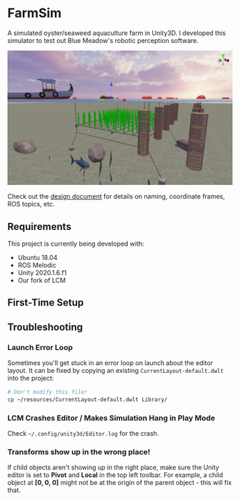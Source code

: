 # FarmSim

A simulated oyster/seaweed aquaculture farm in Unity3D. I developed this simulator to test out Blue Meadow's robotic perception software.

![Banner image](/resources/images/banner2.png?raw=true)

Check out the [design document](https://docs.google.com/document/d/1a0eiJ9ga0okX0kW2TVdClzvAI5Pwo11VVDSLBfVIKrc/edit?usp=sharing) for details on naming, coordinate frames, ROS topics, etc.

## Requirements

This project is currently being developed with:
- Ubuntu 18.04
- ROS Melodic
- Unity 2020.1.6.f1
- Our fork of LCM

## First-Time Setup

## Troubleshooting

### Launch Error Loop

Sometimes you'll get stuck in an error loop on launch about the editor layout. It can be fixed by copying an existing `CurrentLayout-default.dwlt` into the project:
```bash
# Don't modify this file!
cp ~/resources/CurrentLayout-default.dwlt Library/
```

### LCM Crashes Editor / Makes Simulation Hang in Play Mode

Check `~/.config/unity3d/Editor.log` for the crash.

### Transforms show up in the wrong place!

If child objects aren't showing up in the right place, make sure the Unity editor is set to **Pivot** and **Local** in the top left toolbar.
For example, a child object at **[0, 0, 0]** might not be at the origin of the parent object - this will fix that.
